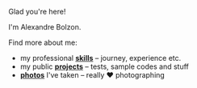 Glad you're here!  

I'm Alexandre Bolzon.

Find more about me:

- my professional **[skills](https://linkedin.com/in/alexandrebolzon)** – journey, experience etc.
- my public **[projects](https://github.com/bolzon)** – tests, sample codes and stuff
- **[photos](https://instagram.com/blzn)** I've taken – really ♥ photographing
